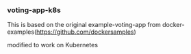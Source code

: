 ### voting-app-k8s

This is based on the original example-voting-app from docker-examples(https://github.com/dockersamples)

modified to work on Kubernetes
